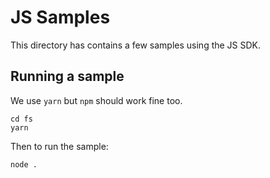 # JS Samples

This directory has contains a few samples using the JS SDK.

## Running a sample

We use `yarn` but `npm` should work fine too.


```
cd fs
yarn
```

Then to run the sample:

```
node .
```
